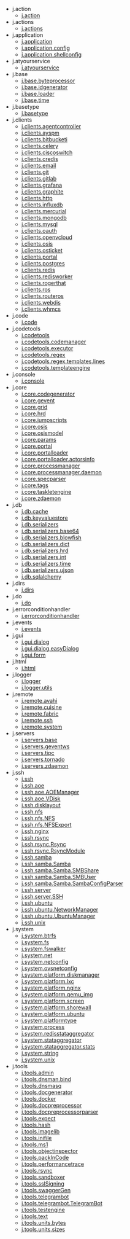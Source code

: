 * j.action
    * [j.action](action/j.action.md)
* j.actions
    * [j.actions](actions/j.actions.md)
* j.application
    * [j.application](application/j.application.md)
    * [j.application.config](application/j.application.config.md)
    * [j.application.shellconfig](application/j.application.shellconfig.md)
* j.atyourservice
    * [j.atyourservice](atyourservice/j.atyourservice.md)
* j.base
    * [j.base.byteprocessor](base/j.base.byteprocessor.md)
    * [j.base.idgenerator](base/j.base.idgenerator.md)
    * [j.base.loader](base/j.base.loader.md)
    * [j.base.time](base/j.base.time.md)
* j.basetype
    * [j.basetype](basetype/j.basetype.md)
* j.clients
    * [j.clients.agentcontroller](clients/j.clients.agentcontroller.md)
    * [j.clients.ayspm](clients/j.clients.ayspm.md)
    * [j.clients.bitbucketi](clients/j.clients.bitbucketi.md)
    * [j.clients.celery](clients/j.clients.celery.md)
    * [j.clients.ciscoswitch](clients/j.clients.ciscoswitch.md)
    * [j.clients.credis](clients/j.clients.credis.md)
    * [j.clients.email](clients/j.clients.email.md)
    * [j.clients.git](clients/j.clients.git.md)
    * [j.clients.gitlab](clients/j.clients.gitlab.md)
    * [j.clients.grafana](clients/j.clients.grafana.md)
    * [j.clients.graphite](clients/j.clients.graphite.md)
    * [j.clients.http](clients/j.clients.http.md)
    * [j.clients.influxdb](clients/j.clients.influxdb.md)
    * [j.clients.mercurial](clients/j.clients.mercurial.md)
    * [j.clients.mongodb](clients/j.clients.mongodb.md)
    * [j.clients.mysql](clients/j.clients.mysql.md)
    * [j.clients.oauth](clients/j.clients.oauth.md)
    * [j.clients.openvcloud](clients/j.clients.openvcloud.md)
    * [j.clients.osis](clients/j.clients.osis.md)
    * [j.clients.osticket](clients/j.clients.osticket.md)
    * [j.clients.portal](clients/j.clients.portal.md)
    * [j.clients.postgres](clients/j.clients.postgres.md)
    * [j.clients.redis](clients/j.clients.redis.md)
    * [j.clients.redisworker](clients/j.clients.redisworker.md)
    * [j.clients.rogerthat](clients/j.clients.rogerthat.md)
    * [j.clients.ros](clients/j.clients.ros.md)
    * [j.clients.routeros](clients/j.clients.routeros.md)
    * [j.clients.webdis](clients/j.clients.webdis.md)
    * [j.clients.whmcs](clients/j.clients.whmcs.md)
* j.code
    * [j.code](code/j.code.md)
* j.codetools
    * [j.codetools](codetools/j.codetools.md)
    * [j.codetools.codemanager](codetools/j.codetools.codemanager.md)
    * [j.codetools.executor](codetools/j.codetools.executor.md)
    * [j.codetools.regex](codetools/j.codetools.regex.md)
    * [j.codetools.regex.templates.lines](codetools/j.codetools.regex.templates.lines.md)
    * [j.codetools.templateengine](codetools/j.codetools.templateengine.md)
* j.console
    * [j.console](console/j.console.md)
* j.core
    * [j.core.codegenerator](core/j.core.codegenerator.md)
    * [j.core.gevent](core/j.core.gevent.md)
    * [j.core.grid](core/j.core.grid.md)
    * [j.core.hrd](core/j.core.hrd.md)
    * [j.core.jumpscripts](core/j.core.jumpscripts.md)
    * [j.core.osis](core/j.core.osis.md)
    * [j.core.osismodel](core/j.core.osismodel.md)
    * [j.core.params](core/j.core.params.md)
    * [j.core.portal](core/j.core.portal.md)
    * [j.core.portalloader](core/j.core.portalloader.md)
    * [j.core.portalloader.actorsinfo](core/j.core.portalloader.actorsinfo.md)
    * [j.core.processmanager](core/j.core.processmanager.md)
    * [j.core.processmanager.daemon](core/j.core.processmanager.daemon.md)
    * [j.core.specparser](core/j.core.specparser.md)
    * [j.core.tags](core/j.core.tags.md)
    * [j.core.taskletengine](core/j.core.taskletengine.md)
    * [j.core.zdaemon](core/j.core.zdaemon.md)
* j.db
    * [j.db.cache](db/j.db.cache.md)
    * [j.db.keyvaluestore](db/j.db.keyvaluestore.md)
    * [j.db.serializers](db/j.db.serializers.md)
    * [j.db.serializers.base64](db/j.db.serializers.base64.md)
    * [j.db.serializers.blowfish](db/j.db.serializers.blowfish.md)
    * [j.db.serializers.dict](db/j.db.serializers.dict.md)
    * [j.db.serializers.hrd](db/j.db.serializers.hrd.md)
    * [j.db.serializers.int](db/j.db.serializers.int.md)
    * [j.db.serializers.time](db/j.db.serializers.time.md)
    * [j.db.serializers.ujson](db/j.db.serializers.ujson.md)
    * [j.db.sqlalchemy](db/j.db.sqlalchemy.md)
* j.dirs
    * [j.dirs](dirs/j.dirs.md)
* j.do
    * [j.do](do/j.do.md)
* j.errorconditionhandler
    * [j.errorconditionhandler](errorconditionhandler/j.errorconditionhandler.md)
* j.events
    * [j.events](events/j.events.md)
* j.gui
    * [j.gui.dialog](gui/j.gui.dialog.md)
    * [j.gui.dialog.easyDialog](gui/j.gui.dialog.easyDialog.md)
    * [j.gui.form](gui/j.gui.form.md)
* j.html
    * [j.html](html/j.html.md)
* j.logger
    * [j.logger](logger/j.logger.md)
    * [j.logger.utils](logger/j.logger.utils.md)
* j.remote
    * [j.remote.avahi](remote/j.remote.avahi.md)
    * [j.remote.cuisine](remote/j.remote.cuisine.md)
    * [j.remote.fabric](remote/j.remote.fabric.md)
    * [j.remote.ssh](remote/j.remote.ssh.md)
    * [j.remote.system](remote/j.remote.system.md)
* j.servers
    * [j.servers.base](servers/j.servers.base.md)
    * [j.servers.geventws](servers/j.servers.geventws.md)
    * [j.servers.tipc](servers/j.servers.tipc.md)
    * [j.servers.tornado](servers/j.servers.tornado.md)
    * [j.servers.zdaemon](servers/j.servers.zdaemon.md)
* j.ssh
    * [j.ssh](ssh/j.ssh.md)
    * [j.ssh.aoe](ssh/j.ssh.aoe.md)
    * [j.ssh.aoe.AOEManager](ssh/j.ssh.aoe.AOEManager.md)
    * [j.ssh.aoe.VDisk](ssh/j.ssh.aoe.VDisk.md)
    * [j.ssh.disklayout](ssh/j.ssh.disklayout.md)
    * [j.ssh.nfs](ssh/j.ssh.nfs.md)
    * [j.ssh.nfs.NFS](ssh/j.ssh.nfs.NFS.md)
    * [j.ssh.nfs.NFSExport](ssh/j.ssh.nfs.NFSExport.md)
    * [j.ssh.nginx](ssh/j.ssh.nginx.md)
    * [j.ssh.rsync](ssh/j.ssh.rsync.md)
    * [j.ssh.rsync.Rsync](ssh/j.ssh.rsync.Rsync.md)
    * [j.ssh.rsync.RsyncModule](ssh/j.ssh.rsync.RsyncModule.md)
    * [j.ssh.samba](ssh/j.ssh.samba.md)
    * [j.ssh.samba.Samba](ssh/j.ssh.samba.Samba.md)
    * [j.ssh.samba.Samba.SMBShare](ssh/j.ssh.samba.Samba.SMBShare.md)
    * [j.ssh.samba.Samba.SMBUser](ssh/j.ssh.samba.Samba.SMBUser.md)
    * [j.ssh.samba.Samba.SambaConfigParser](ssh/j.ssh.samba.Samba.SambaConfigParser.md)
    * [j.ssh.server](ssh/j.ssh.server.md)
    * [j.ssh.server.SSH](ssh/j.ssh.server.SSH.md)
    * [j.ssh.ubuntu](ssh/j.ssh.ubuntu.md)
    * [j.ssh.ubuntu.NetworkManager](ssh/j.ssh.ubuntu.NetworkManager.md)
    * [j.ssh.ubuntu.UbuntuManager](ssh/j.ssh.ubuntu.UbuntuManager.md)
    * [j.ssh.unix](ssh/j.ssh.unix.md)
* j.system
    * [j.system.btrfs](system/j.system.btrfs.md)
    * [j.system.fs](system/j.system.fs.md)
    * [j.system.fswalker](system/j.system.fswalker.md)
    * [j.system.net](system/j.system.net.md)
    * [j.system.netconfig](system/j.system.netconfig.md)
    * [j.system.ovsnetconfig](system/j.system.ovsnetconfig.md)
    * [j.system.platform.diskmanager](system/j.system.platform.diskmanager.md)
    * [j.system.platform.lxc](system/j.system.platform.lxc.md)
    * [j.system.platform.nginx](system/j.system.platform.nginx.md)
    * [j.system.platform.qemu_img](system/j.system.platform.qemu_img.md)
    * [j.system.platform.screen](system/j.system.platform.screen.md)
    * [j.system.platform.shorewall](system/j.system.platform.shorewall.md)
    * [j.system.platform.ubuntu](system/j.system.platform.ubuntu.md)
    * [j.system.platformtype](system/j.system.platformtype.md)
    * [j.system.process](system/j.system.process.md)
    * [j.system.redisstataggregator](system/j.system.redisstataggregator.md)
    * [j.system.stataggregator](system/j.system.stataggregator.md)
    * [j.system.stataggregator.stats](system/j.system.stataggregator.stats.md)
    * [j.system.string](system/j.system.string.md)
    * [j.system.unix](system/j.system.unix.md)
* j.tools
    * [j.tools.admin](tools/j.tools.admin.md)
    * [j.tools.dnsman.bind](tools/j.tools.dnsman.bind.md)
    * [j.tools.dnsmasq](tools/j.tools.dnsmasq.md)
    * [j.tools.docgenerator](tools/j.tools.docgenerator.md)
    * [j.tools.docker](tools/j.tools.docker.md)
    * [j.tools.docpreprocessor](tools/j.tools.docpreprocessor.md)
    * [j.tools.docpreprocessorparser](tools/j.tools.docpreprocessorparser.md)
    * [j.tools.expect](tools/j.tools.expect.md)
    * [j.tools.hash](tools/j.tools.hash.md)
    * [j.tools.imagelib](tools/j.tools.imagelib.md)
    * [j.tools.inifile](tools/j.tools.inifile.md)
    * [j.tools.ms1](tools/j.tools.ms1.md)
    * [j.tools.objectinspector](tools/j.tools.objectinspector.md)
    * [j.tools.packInCode](tools/j.tools.packInCode.md)
    * [j.tools.performancetrace](tools/j.tools.performancetrace.md)
    * [j.tools.rsync](tools/j.tools.rsync.md)
    * [j.tools.sandboxer](tools/j.tools.sandboxer.md)
    * [j.tools.sslSigning](tools/j.tools.sslSigning.md)
    * [j.tools.swaggerGen](tools/j.tools.swaggerGen.md)
    * [j.tools.telegrambot](tools/j.tools.telegrambot.md)
    * [j.tools.telegrambot.TelegramBot](tools/j.tools.telegrambot.TelegramBot.md)
    * [j.tools.testengine](tools/j.tools.testengine.md)
    * [j.tools.text](tools/j.tools.text.md)
    * [j.tools.units.bytes](tools/j.tools.units.bytes.md)
    * [j.tools.units.sizes](tools/j.tools.units.sizes.md)
